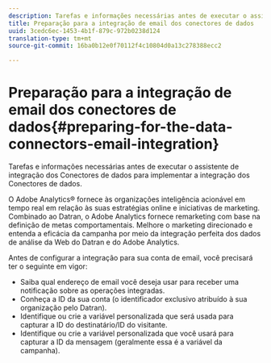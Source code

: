 ```yaml
---
description: Tarefas e informações necessárias antes de executar o assistente de integração dos Conectores de dados para implementar a integração dos Conectores de dados.
title: Preparação para a integração de email dos conectores de dados
uuid: 3cedc6ec-1453-4b1f-879c-972b0238d124
translation-type: tm+mt
source-git-commit: 16ba0b12e0f70112f4c10804d0a13c278388ecc2

---
```



# Preparação para a integração de email dos conectores de dados{#preparing-for-the-data-connectors-email-integration}

Tarefas e informações necessárias antes de executar o assistente de integração dos Conectores de dados para implementar a integração dos Conectores de dados.

O Adobe Analytics® fornece às organizações inteligência acionável em tempo real em relação às suas estratégias online e iniciativas de marketing. Combinado ao Datran, o Adobe Analytics fornece remarketing com base na definição de metas comportamentais. Melhore o marketing direcionado e entenda a eficácia da campanha por meio da integração perfeita dos dados de análise da Web do Datran e do Adobe Analytics.

Antes de configurar a integração para sua conta de email, você precisará ter o seguinte em vigor:

* Saiba qual endereço de email você deseja usar para receber uma notificação sobre as operações integradas.
* Conheça a ID da sua conta (o identificador exclusivo atribuído à sua organização pelo Datran).
* Identifique ou crie a variável personalizada que será usada para capturar a ID do destinatário/ID do visitante.
* Identifique ou crie a variável personalizada que você usará para capturar a ID da mensagem (geralmente essa é a variável da campanha).

